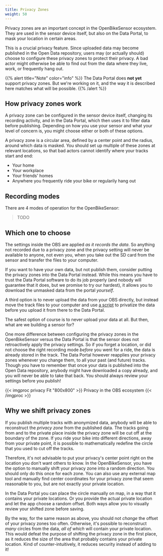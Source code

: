 ```yaml
---
title: Privacy Zones
weight: 50
---
```


Privacy zones are an important concept in the OpenBikeSensor ecosystem. They
are used in the sensor device itself, but also on the Data Portal, to mask your
location in certain areas.

This is a crucial privacy feature. Since uploaded data may become published in
the Open Data repository, users may (or actually should) choose to configure
these privacy zones to protect their privacy. A bad actor might otherwise be
able to find out from the data where they live, work, or frequently hang out.

{{% alert title="Note" color="info" %}}
The Data Portal does **not yet** support privacy zones. But we're working on
it, and the way it is described here matches what will be possible.
{{% /alert %}}

## How privacy zones work

A privacy zone can be configured in the sensor device itself, changing its
recording activity, and in the Data Portal, which then uses it to filter data
before publishing. Depending on how you use your sensor and what your level of
concern is, you might choose either or both of these options. 

A privacy zone is a circular area, defined by a center point and the radius,
around which data is masked. You should set up multiple of these zones at
relevant locations, so that bad actors cannot identify where your tracks start
and end:

* Your home 
* Your workplace 
* Your friends' homes
* Anywhere you frequently ride your bike or regularily hang out

## Recording modes

There are 4 modes of operation for the OpenBikeSensor:

> TODO

## Which one to choose

The settings inside the OBS are applied *as it records the data*. So anything
not recorded due to a privacy zone and the privacy setting will never be
available to anyone, not even you, when you take out the SD card from the
sensor and transfer the files to your computer.

If you want to have your own data, but not publish them, consider putting the
privacy zones into the Data Portal instead. While this means you have to trust
the Data Portal software to do its job properly (and nobody will guarantee that
it does, but we promise to try our hardest), it allows you to download the
unmasked data from the portal *yourself*.

A third option is to never upload the data from your OBS directly, but instead
move the track files to your computer and use [a
script](https://github.com/openbikesensor/OpenBikeSensor-Scripts/blob/main/RemovePrivacy/filterCSV.py)
to privatize the data before you upload it from there to the Data Portal. 

The safest option of course is to never upload your data at all. But then, what
are we building a sensor for?

One more difference between configuring the privacy zones in the OpenBikeSensor
versus the Data Portal is that the sensor does not retroactively apply the
privacy settings. So if you forget a location, or did not choose the right
recording mode *before* you went for a ride, the data is already stored in the
track. The Data Portal however reapplies your privacy zones whenever you change
them, to all your past (and future) tracks. Though you have to remember that
once your data is published into the Open Data repository, anybody might have
downloaded a copy already, and you will never be able to take that back.
You should always review your settings before you publish!

{{< imgproc privacy Fit "800x800" >}}
Privacy in the OBS ecosystem
{{< /imgproc >}}

## Why we shift privacy zones

If you publish multiple tracks with anonymized data, anybody will be able to
reconstruct the *privacy zone* from the published data. The tracks going from
and to the private place inside the privacy zone will be cut off at the
boundary of the zone. If you ride your bike into different directions, away
from your private point, it is possible to mathematically redefine the circle
that you used to cut off the tracks.

Therefore, it's not advisable to put your privacy's center point right on the
location you don't want others to know. In the OpenBikeSensor, you have the
option to manually shift your privacy zone into a random direction. You should
only do this once for each zone. You can also use any external map tool and
manually find center coordinates for your privacy zone that seem reasonable to
you, but are not exactly your private location.

In the Data Portal you can place the circle manually on map, in a way that it
contains your private locations. Or you provide the actual private location and
let the app choose a random offset. Both ways allow you to visually review your
shifted zone before saving.

By the way, for the same reason as above, you should not *change* the offset of
your privacy zones too often. Otherwise, it's possible to reconstruct *many*
circles from the data, *all of which* will contain your private location. This
would defeat the purpose of shifting the privacy zone in the first place, as it
reduces the size of the area that probably contains your private location. Kind
of counter-intuitively, it reduces security instead of adding to it!
